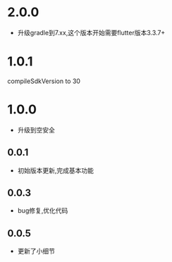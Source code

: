 # 2.0.0

* 升级gradle到7.xx,这个版本开始需要flutter版本3.3.7+

# 1.0.1
 compileSdkVersion to 30

# 1.0.0
* 升级到空安全

## 0.0.1

* 初始版本更新,完成基本功能

## 0.0.3

* bug修复,优化代码

## 0.0.5

 * 更新了小细节